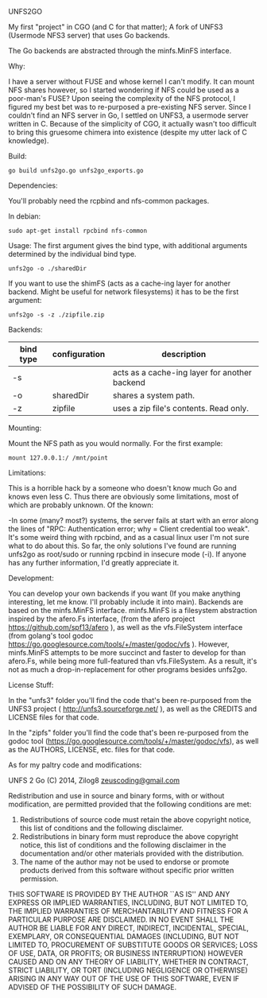 UNFS2GO

My first "project" in CGO (and C for that matter);
A fork of UNFS3 (Usermode NFS3 server) that uses Go backends.

The Go backends are abstracted through the minfs.MinFS interface.

Why:

I have a server without FUSE and whose kernel I can't modify.
It can mount NFS shares however, so I started wondering if NFS could be
used as a poor-man's FUSE?  Upon seeing the complexity of the NFS protocol,
I figured my best bet was to re-purposed a pre-existing NFS server.
Since I couldn't find an NFS server in Go, I settled on UNFS3, a usermode 
server written in C. Because of the simplicity of CGO, it actually wasn't
too difficult to bring this gruesome chimera into existence (despite my
utter lack of C knowledge).

Build:

	go build unfs2go.go unfs2go_exports.go

Dependencies:

You'll probably need the rcpbind and nfs-common packages.

In debian:

	sudo apt-get install rpcbind nfs-common
	
Usage:
The first argument gives the bind type, with additional arguments
determined by the individual bind type. 

	unfs2go -o ./sharedDir

If you want to use the shimFS (acts as a cache-ing layer for another
backend. Might be useful for network filesystems) it has to be the first
argument:

	unfs2go -s -z ./zipfile.zip
	
Backends:

bind type  | configuration     | description
---------- | ----------------- | -----------
-s         |                   | acts as a cache-ing layer for another backend
-o         | sharedDir         | shares a system path.
-z         | zipfile           | uses a zip file's contents. Read only.

Mounting:

Mount the NFS path as you would normally. For the first example:

	mount 127.0.0.1:/ /mnt/point

Limitations:

This is a horrible hack by a someone who doesn't know much Go and knows even less C.
Thus there are obviously some limitations, most of which are probably unknown.
Of the known:

-In some (many? most?) systems, the server fails at start with an error along the
lines of "RPC: Authentication error; why = Client credential too weak". It's some
weird thing with rpcbind, and as a casual linux user I'm not sure what to do about
this. So far, the only solutions I've found are running unfs2go as root/sudo or
running rpcbind in insecure mode (-i). If anyone has any further information, I'd
greatly appreciate it.

Development:

You can develop your own backends if you want (If you make anything interesting,
let me know. I'll probably include it into main). Backends are based on the minfs.MinFS
interface. minfs.MinFS is a filesystem abstraction inspired by the afero.Fs interface,
(from the afero project https://github.com/spf13/afero ), as well as the vfs.FileSystem
interface (from golang's tool godoc https://go.googlesource.com/tools/+/master/godoc/vfs ).
However, minfs.MinFS attempts to be more succinct and faster to develop for than
afero.Fs, while being more full-featured than vfs.FileSystem. As a result, it's
not as much a drop-in-replacement for other programs besides unfs2go.

License Stuff:

In the "unfs3" folder you'll find the code that's been re-purposed from the UNFS3
project ( http://unfs3.sourceforge.net/ ), as well as the CREDITS and LICENSE files
for that code.

In the "zipfs" folder you'll find the code that's been re-purposed from the godoc
tool (https://go.googlesource.com/tools/+/master/godoc/vfs), as well as the AUTHORS,
LICENSE, etc. files for that code.

As for my paltry code and modifications:

UNFS 2 Go
(C) 2014, Zilog8 <zeuscoding@gmail.com>

Redistribution and use in source and binary forms, with or without
modification, are permitted provided that the following conditions are met:

1. Redistributions of source code must retain the above copyright notice,
   this list of conditions and the following disclaimer.
2. Redistributions in binary form must reproduce the above copyright notice,
   this list of conditions and the following disclaimer in the documentation
   and/or other materials provided with the distribution.
3. The name of the author may not be used to endorse or promote products
   derived from this software without specific prior written permission.

THIS SOFTWARE IS PROVIDED BY THE AUTHOR ``AS IS'' AND ANY EXPRESS OR IMPLIED
WARRANTIES, INCLUDING, BUT NOT LIMITED TO, THE IMPLIED WARRANTIES OF
MERCHANTABILITY AND FITNESS FOR A PARTICULAR PURPOSE ARE DISCLAIMED. IN NO
EVENT SHALL THE AUTHOR BE LIABLE FOR ANY DIRECT, INDIRECT, INCIDENTAL,
SPECIAL, EXEMPLARY, OR CONSEQUENTIAL DAMAGES (INCLUDING, BUT NOT LIMITED TO,
PROCUREMENT OF SUBSTITUTE GOODS OR SERVICES; LOSS OF USE, DATA, OR PROFITS;
OR BUSINESS INTERRUPTION) HOWEVER CAUSED AND ON ANY THEORY OF LIABILITY,
WHETHER IN CONTRACT, STRICT LIABILITY, OR TORT (INCLUDING NEGLIGENCE OR
OTHERWISE) ARISING IN ANY WAY OUT OF THE USE OF THIS SOFTWARE, EVEN IF
ADVISED OF THE POSSIBILITY OF SUCH DAMAGE.
